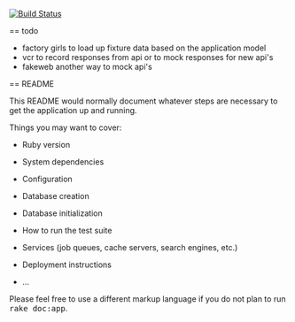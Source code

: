
[![Build Status](https://travis-ci.org/sophiesheehan/railsgirls.svg?branch=master)](https://travis-ci.org/sophiesheehan/railsgirls)

== todo
* factory girls to load up fixture data based on the application model
* vcr to record responses from api or to mock responses for new api's
* fakeweb another way to mock api's

== README

This README would normally document whatever steps are necessary to get the
application up and running.

Things you may want to cover:

* Ruby version

* System dependencies

* Configuration

* Database creation

* Database initialization

* How to run the test suite

* Services (job queues, cache servers, search engines, etc.)

* Deployment instructions

* ...


Please feel free to use a different markup language if you do not plan to run
<tt>rake doc:app</tt>.
